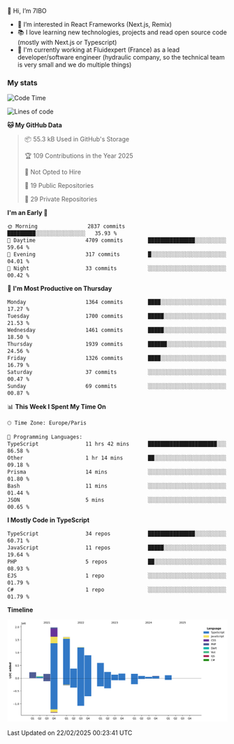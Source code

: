 👋 Hi, I’m 7IBO

- 👀 I’m interested in React Frameworks (Next.js, Remix)
- 📚 I love learning new technologies, projects and read open source code (mostly with Next.js or Typescript)
- 💼 I'm currently working at Fluidexpert (France) as a lead developer/software engineer (hydraulic company, so the technical team is very small and we do multiple things)

### My stats
<!--START_SECTION:waka-->
![Code Time](http://img.shields.io/badge/Code%20Time-1%2C032%20hrs%207%20mins-blue)

![Lines of code](https://img.shields.io/badge/From%20Hello%20World%20I%27ve%20Written-8.1%20million%20lines%20of%20code-blue)

**🐱 My GitHub Data** 

> 📦 55.3 kB Used in GitHub's Storage 
 > 
> 🏆 109 Contributions in the Year 2025
 > 
> 🚫 Not Opted to Hire
 > 
> 📜 19 Public Repositories 
 > 
> 🔑 29 Private Repositories 
 > 
**I'm an Early 🐤** 

```text
🌞 Morning                2837 commits        █████████░░░░░░░░░░░░░░░░   35.93 % 
🌆 Daytime                4709 commits        ███████████████░░░░░░░░░░   59.64 % 
🌃 Evening                317 commits         █░░░░░░░░░░░░░░░░░░░░░░░░   04.01 % 
🌙 Night                  33 commits          ░░░░░░░░░░░░░░░░░░░░░░░░░   00.42 % 
```
📅 **I'm Most Productive on Thursday** 

```text
Monday                   1364 commits        ████░░░░░░░░░░░░░░░░░░░░░   17.27 % 
Tuesday                  1700 commits        █████░░░░░░░░░░░░░░░░░░░░   21.53 % 
Wednesday                1461 commits        █████░░░░░░░░░░░░░░░░░░░░   18.50 % 
Thursday                 1939 commits        ██████░░░░░░░░░░░░░░░░░░░   24.56 % 
Friday                   1326 commits        ████░░░░░░░░░░░░░░░░░░░░░   16.79 % 
Saturday                 37 commits          ░░░░░░░░░░░░░░░░░░░░░░░░░   00.47 % 
Sunday                   69 commits          ░░░░░░░░░░░░░░░░░░░░░░░░░   00.87 % 
```


📊 **This Week I Spent My Time On** 

```text
🕑︎ Time Zone: Europe/Paris

💬 Programming Languages: 
TypeScript               11 hrs 42 mins      ██████████████████████░░░   86.58 % 
Other                    1 hr 14 mins        ██░░░░░░░░░░░░░░░░░░░░░░░   09.18 % 
Prisma                   14 mins             ░░░░░░░░░░░░░░░░░░░░░░░░░   01.80 % 
Bash                     11 mins             ░░░░░░░░░░░░░░░░░░░░░░░░░   01.44 % 
JSON                     5 mins              ░░░░░░░░░░░░░░░░░░░░░░░░░   00.65 % 
```

**I Mostly Code in TypeScript** 

```text
TypeScript               34 repos            ███████████████░░░░░░░░░░   60.71 % 
JavaScript               11 repos            █████░░░░░░░░░░░░░░░░░░░░   19.64 % 
PHP                      5 repos             ██░░░░░░░░░░░░░░░░░░░░░░░   08.93 % 
EJS                      1 repo              ░░░░░░░░░░░░░░░░░░░░░░░░░   01.79 % 
C#                       1 repo              ░░░░░░░░░░░░░░░░░░░░░░░░░   01.79 % 
```



**Timeline**

![Lines of Code chart](https://raw.githubusercontent.com/7IBO/7IBO/main/assets/bar_graph.png)


 Last Updated on 22/02/2025 00:23:41 UTC
<!--END_SECTION:waka-->
